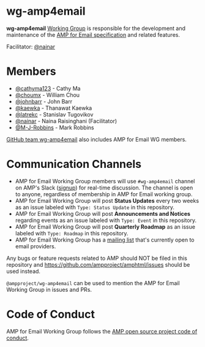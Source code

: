 # wg-amp4email
**wg-amp4email** [Working Group](https://github.com/ampproject/meta/blob/master/GOVERNANCE.md#working-groups) is responsible for the development and maintenance of the [AMP for Email specification](https://github.com/ampproject/amphtml/tree/master/spec/email) and related features.

Facilitator: [@nainar](https://github.com/nainar)

# Members
- [@cathyma123](https://github.com/cathyma123) - Cathy Ma
- [@choumx](https://github.com/choumx) - William Chou
- [@johnbarr](https://github.com/johnbarr) - John Barr
- [@kaewka](https://github.com/kaewka) - Thanawat Kaewka
- [@latrekc](https://github.com/latrekc) - Stanislav Tugovikov
- [@nainar](https://github.com/nainar) - Naina Raisinghani (Facilitator)
- [@M-J-Robbins](https://github.com/M-J-Robbins) - Mark Robbins

[GitHub team wg-amp4email](https://github.com/orgs/ampproject/teams/wg-amp4email) also includes AMP for Email WG members.

# Communication Channels
- AMP for Email Working Group members will use `#wg-amp4email` channel on AMP's Slack ([signup](https://docs.google.com/forms/d/e/1FAIpQLSd83J2IZA6cdR6jPwABGsJE8YL4pkypAbKMGgUZZriU7Qu6Tg/viewform?fbzx=4406980310789882877)) for real-time discussion. The channel is open to anyone, regardless of membership in AMP for Email working group.
- AMP for Email Working Group will post **Status Updates** every two weeks as an issue labeled with `Type: Status Update` in this repository.
- AMP for Email Working Group will post **Announcements and Notices** regarding events as an issue labeled with `Type: Event` in this repository.
- AMP for Email Working Group will post **Quarterly Roadmap** as an issue labeled with `Type: Roadmap` in this repository.
- AMP for Email Working Group has a [mailing list](https://groups.google.com/forum/#!forum/ampforemail) that's currently open to email providers.

Any bugs or feature requests related to AMP should NOT be filed in this repository and https://github.com/ampproject/amphtml/issues should be used instead.

`@ampproject/wg-amp4email` can be used to mention the AMP for Email Working Group in issues and PRs.

# Code of Conduct
AMP for Email Working Group follows the [AMP open source project code of conduct](https://github.com/ampproject/meta/blob/master/CODE_OF_CONDUCT.md).
